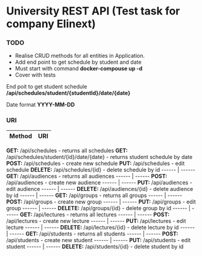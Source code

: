 
# University REST API  (Test task for company Elinext)

### TODO

* Realise CRUD methods for all entities in Application.
* Add end point to get schedule by student and date
* Must start with command **docker-compouse up -d**
* Cover with tests


 End poit to get student schedule **/api/schedules/student/{studentId}/date/{date}**
 
 Date format **YYYY-MM-DD**
 
 ### URI
 
 Method    | URI
------     | ------
**GET:**            /api/schedules - returns all schedules
**GET:**            /api/schedules/student/{id}/date/{date} - returns student schedule by date
**POST:**          /api/schedules - create new schedule
**PUT:**             /api/schedules - edit schedule
**DELETE:**      /api/schedules/{id} - delete schedule by id
------     | ------
**GET:**           /api/audiences - returns all audiences
------     | ------
**POST:**        /api/audiences - create new audience
------     | ------
**PUT:**           /api/audiences - edit audience
------     | ------
**DELETE:**    /api/audiences/{id} - delete audience by id
------     | ------
**GET:**           /api/groups - returns all groups
------     | ------
**POST:**        /api/groups - create new group
------     | ------
**PUT:**           /api/groups - edit group
------     | ------
**DELETE:**    /api/groups/{id} - delete group by id
------     | ------
**GET:**           /api/lectures - returns all lectures
------     | ------
**POST:**        /api/lectures - create new lecture
------     | ------
**PUT:**           /api/lectures - edit lecture
------     | ------
**DELETE:**    /api/lectures/{id} - delete lecture by id
------     | ------
**GET:**           /api/students - returns all students
------     | ------
**POST:**        /api/students - create new student
------     | ------
**PUT:**           /api/students - edit student
------     | ------
**DELETE:**    /api/students/{id} - delete student by id

